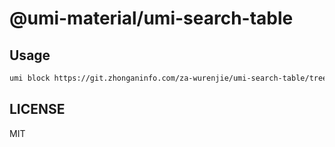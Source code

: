 # @umi-material/umi-search-table



## Usage

```sh
umi block https://git.zhonganinfo.com/za-wurenjie/umi-search-table/tree/dev
```

## LICENSE

MIT
